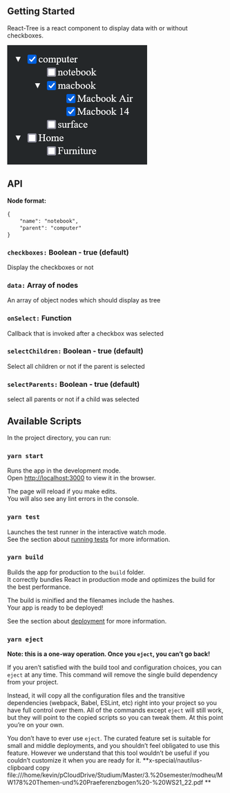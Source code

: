 ## Getting Started
React-Tree is a react component to display data with or without checkboxes.

![React-Tree example](examples/react-tree.png)
## API

**Node format:**
```
{
    "name": "notebook",
    "parent": "computer"
}
```

### ``checkboxes:`` **Boolean - true (default)**
Display the checkboxes or not
### ``data:`` **Array of nodes**
An array of object nodes which should display as tree
### ``onSelect:`` **Function**
Callback that is invoked after a checkbox was selected
### ``selectChildren:`` **Boolean - true (default)**
Select all children or not if the parent is selected
### ``selectParents:`` **Boolean - true (default)**
select all parents or not if a child was selected
## Available Scripts

In the project directory, you can run:

### `yarn start`

Runs the app in the development mode.\
Open [http://localhost:3000](http://localhost:3000) to view it in the browser.

The page will reload if you make edits.\
You will also see any lint errors in the console.

### `yarn test`

Launches the test runner in the interactive watch mode.\
See the section about [running tests](https://facebook.github.io/create-react-app/docs/running-tests) for more information.

### `yarn build`

Builds the app for production to the `build` folder.\
It correctly bundles React in production mode and optimizes the build for the best performance.

The build is minified and the filenames include the hashes.\
Your app is ready to be deployed!

See the section about [deployment](https://facebook.github.io/create-react-app/docs/deployment) for more information.

### `yarn eject`

**Note: this is a one-way operation. Once you `eject`, you can’t go back!**

If you aren’t satisfied with the build tool and configuration choices, you can `eject` at any time. This command will remove the single build dependency from your project.

Instead, it will copy all the configuration files and the transitive dependencies (webpack, Babel, ESLint, etc) right into your project so you have full control over them. All of the commands except `eject` will still work, but they will point to the copied scripts so you can tweak them. At this point you’re on your own.

You don’t have to ever use `eject`. The curated feature set is suitable for small and middle deployments, and you shouldn’t feel obligated to use this feature. However we understand that this tool wouldn’t be useful if you couldn’t customize it when you are ready for it.
**x-special/nautilus-clipboard
copy
file:///home/kevin/pCloudDrive/Studium/Master/3.%20semester/modheu/MW178%20Themen-und%20Praeferenzbogen%20-%20WS21_22.pdf
**